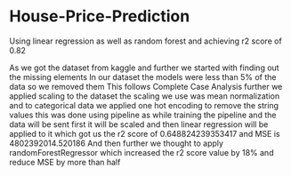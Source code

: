 # House-Price-Prediction
Using linear regression as well as random forest and achieving r2 score of 0.82

As we got the dataset from kaggle and further we started with finding out the missing elements
In our dataset the models were less than 5% of the data so we removed them 
This follows Complete Case Analysis 
further we applied scaling to the dataset the scaling we use was mean normalization and to categorical data we applied one hot encoding to remove the string values
this was done using pipeline as while training the pipeline and the data will be sent first it will be scaled and then linear regression will be applied to it
which got us the r2 score of 0.648824239353417  and MSE is 4802392014.520186
And then further we thought to apply randomForestRegressor which increased the r2 score value by 18% and reduce MSE by more than half
